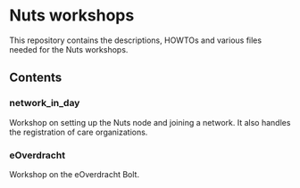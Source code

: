 # Nuts workshops

This repository contains the descriptions, HOWTOs and various files needed for the Nuts workshops.

## Contents

### network_in_day

Workshop on setting up the Nuts node and joining a network.
It also handles the registration of care organizations.

### eOverdracht

Workshop on the eOverdracht Bolt.
